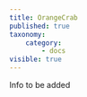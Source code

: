 ```yaml
---
title: OrangeCrab
published: true
taxonomy:
    category:
        - docs
visible: true
---
```


Info to be added